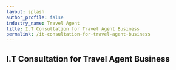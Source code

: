 ```yaml
---
layout: splash 
author_profile: false 
industry_name: Travel Agent
title: I.T Consultation for Travel Agent Business
permalink: /it-consultation-for-travel-agent-business
---
```


## I.T Consultation for Travel Agent Business